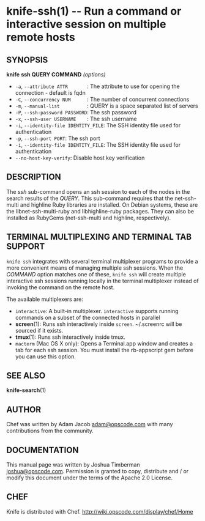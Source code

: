 knife-ssh(1) -- Run a command or interactive session on multiple remote hosts
========================================

## SYNOPSIS

__knife__ __ssh QUERY COMMAND__ _(options)_

  * `-a`, `--attribute ATTR       `:
    The attribute to use for opening the connection - default is fqdn
  * `-C`, `--concurrency NUM      `:
    The number of concurrent connections
  * `-m`, `--manual-list          `:
    QUERY is a space separated list of servers
  * `-P`, `--ssh-password PASSWORD`:
    The ssh password
  * `-x`, `--ssh-user USERNAME    `:
    The ssh username
  * `-i`, `--identity-file IDENTITY_FILE`:
    The SSH identity file used for authentication
  * `-p`, `--ssh-port PORT`:
    The ssh port
  * `-i`, `--identity-file IDENTITY_FILE`:
    The SSH identity file used for authentication
  * `--no-host-key-verify`:
    Disable host key verification
    

## DESCRIPTION

The _ssh_ sub-command opens an ssh session to each of the nodes in the
search results of the _QUERY_. This sub-command requires that the
net-ssh-multi and highline Ruby libraries are installed. On Debian
systems, these are the libnet-ssh-multi-ruby and libhighline-ruby
packages. They can also be installed as RubyGems (net-ssh-multi and
highline, respectively).

## TERMINAL MULTIPLEXING AND TERMINAL TAB SUPPORT
`knife ssh` integrates with several terminal multiplexer programs to
provide a more convenient means of managing multiple ssh sessions. When
the _COMMAND_ option matches one of these, `knife ssh` will create
multiple interactive ssh sessions running locally in the terminal
multiplexer instead of invoking the command on the remote host.

The available multiplexers are:

  * `interactive`:
    A built-in multiplexer. `interactive` supports running commands on a
    subset of the connected hosts in parallel
  * __screen__(1):
    Runs ssh interactively inside `screen`. ~/.screenrc will be sourced
    if it exists.
  * __tmux__(1):
    Runs ssh interactively inside tmux.
  * `macterm` (Mac OS X only):
    Opens a Terminal.app window and creates a tab for each ssh session.
    You must install the rb-appscript gem before you can use this
    option.

## SEE ALSO
   __knife-search__(1)

## AUTHOR
   Chef was written by Adam Jacob <adam@opscode.com> with many contributions from the community.

## DOCUMENTATION
   This manual page was written by Joshua Timberman <joshua@opscode.com>.
   Permission is granted to copy, distribute and / or modify this document under the terms of the Apache 2.0 License.

## CHEF
   Knife is distributed with Chef. <http://wiki.opscode.com/display/chef/Home>


